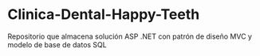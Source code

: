 # Clinica-Dental-Happy-Teeth
Repositorio que almacena solución ASP .NET con patrón de diseño MVC y modelo de base de datos SQL 

